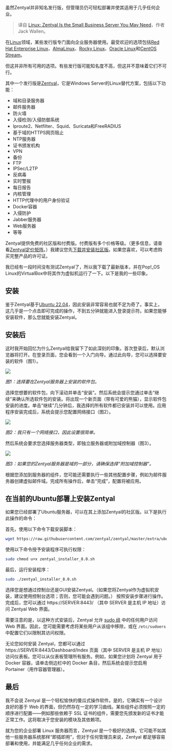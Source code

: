 
<!--
title: Linux：Zentyal可能是您需要的SMB服务器
cover: https://cdn.thenewstack.io/media/2025/01/bae3809b-zentyal.png
-->

虽然Zentyal并非知名发行版，但管理员仍可轻松部署并使其适用于几乎任何企业。

> 译自 [Linux: Zentyal Is the Small Business Server You May Need](https://thenewstack.io/linux-zentyal-is-the-small-business-server-you-may-need/)，作者 Jack Wallen。

在[Linux](https://thenewstack.io/learning-linux-start-here/)领域，某些发行版专门面向企业服务器使用。最受欢迎的选项包括[Red Hat Enterprise Linux](https://www.openshift.com/try?utm_content=inline+mention)、[AlmaLinux](https://thenewstack.io/almalinux-10-beta-supports-older-x86-chipsets/)、[Rocky Linux](https://thenewstack.io/ciq-unveils-a-version-of-rocky-linux-for-the-enterprise/)、[Oracle Linux](https://orca.security/?utm_content=inline+mention)和[CentOS Stream](https://thenewstack.io/back-to-the-future-a-look-at-centos-streams/)。

但这并非所有可用的选项。有些发行版可能知名度不高，但这并不意味着它们不可行。

其中一个发行版是[Zentyal](https://www.zentyal.com)，它是Windows Server的Linux替代方案，包括以下功能：

- 域和目录服务器
- 邮件服务器
- 防火墙
- 入侵检测/入侵防御系统
- Iproute2、Netfilter、Squid、Suricata和FreeRADIUS
- 基于域的HTTPS网页阻止
- NTP服务器
- 证书颁发机构
- VPN
- 备份
- FTP
- IPSec/L2TP
- 反病毒
- 实时警报
- 每日报告
- 内核管理
- HTTP代理中的用户身份验证
- Docker容器
- 入侵防护
- Jabber服务器
- Web服务器
- 等等

Zentyal提供免费的社区版和付费版。付费版有多个价格等级。（更多信息，请查看[Zentyal定价矩阵](https://www.zentyal.com/price-yearly-zentyal-server-subscription/)。）我建议您先[下载并安装社区版](https://download02.public.zentyal.com/zentyal-8.0-development-amd64.iso?_gl=1*r7qpip*_gcl_au*MTkwNTI2MTQ3OS4xNzE1MTgxOTMw*_ga*MTg2OTA1MTc5Ny4xNzE1MTgxOTMw*_ga_N2CRZTM10X*MTcyMTE1NDU2NS40My4xLjE3MjExNTY2MzQuNTkuMC4w&_ga=2.204391384.972608446.1721055844-1869051797.1715181930)。如果您喜欢，可以考虑购买完整产品的许可证。

我已经有一段时间没有测试Zentyal了，所以我下载了最新版本，并在Pop!_OS Linux的VirtualBox中将其作为虚拟机运行了一下。以下是我的一些印象。

## 安装

鉴于Zentyal基于[Ubuntu 22.04](https://thenewstack.io/how-to-safely-upgrade-ubuntu-22-04-to-ubuntu-24-04/)，因此安装非常容易也就不足为奇了。事实上，这几乎是一个点击即可完成的操作，不到五分钟就能进入登录提示符。如果您能够安装软件，那么您就能安装Zentyal。

## 安装后

这时我开始回忆为什么Zentyal给我留下了如此深刻的印象。首次登录后，默认浏览器将打开。在登录页面，您会看到一个入门向导。通过此向导，您可以选择要安装的软件（图1）。

![](https://cdn.thenewstack.io/media/2025/01/8a0d4116-zentyal2.jpg)

*图1：选择要在Zentyal服务器上安装的软件包。*

选择您想要的软件包，向下滚动并单击“安装”。然后系统会提示您通过单击“继续”来确认所选软件包的安装。将出现一个新页面（带有可爱的熊猫），显示软件包安装的进度。单击“继续”几分钟后，我选择的所有软件都已安装并可以使用。应用程序安装完成后，系统会提示您配置网络接口（图2）。

![](https://cdn.thenewstack.io/media/2025/01/a21803b8-zentyal3.jpg)

*图2：我只有一个网络接口，因此设置很简单。*

然后系统会要求您选择服务器类型，即独立服务器或附加域控制器（图3）。

![](https://cdn.thenewstack.io/media/2025/01/17888859-zentyal4.jpg)

*图3：如果您的Zentyal服务器是域的一部分，请确保选择“附加域控制器”。*

根据您添加到服务器的组件，您可能还需要执行一些其他配置步骤，例如为邮件服务器创建虚拟邮件域。完成所有操作后，单击“完成”，配置将被应用。

## 在当前的Ubuntu部署上安装Zentyal

如果您已经部署了Ubuntu服务器，可以在其上添加Zentyal的社区版。以下是执行此操作的命令：

首先，使用以下命令下载安装脚本：

```bash
wget https://raw.githubusercontent.com/zentyal/zentyal/master/extra/ubuntu_installers/zentyal_installer_8.0.sh
```

使用以下命令授予安装程序可执行权限：

```bash
sudo chmod u+x zentyal_installer_8.0.sh
```

最后，运行安装程序：

```bash
sudo ./zentyal_installer_8.0.sh
```

选择您是想通过控制台还是GUI安装Zentyal。（如果您将Zentyal作为虚拟机安装，建议使用控制台选项；否则，您可能会遇到问题。）
按照安装步骤进行操作。完成后，您可以通过 https://SERVER:8443/ （其中 SERVER 是主机 IP 地址）访问 Zentyal Web 界面。

需要注意的是，以这种方式安装后，Zentyal 允许 [sudo 组](https://thenewstack.io/linux-understand-sudo-to-rule-your-server/) 中的任何用户访问 Web 界面。因此，您可能需要考虑将某些用户从该组中移除，或在 `/etc/sudoers` 中配置它们以限制其访问权限。

无论您如何安装 Zentyal，您都可以通过 https://SERVER:8443/Dashboard/Index 页面（其中 SERVER 是主机 IP 地址）访问仪表板。您可以从仪表板管理所有服务。例如，如果您计划将 Zentyal 用于 Docker 容器，请单击侧边栏中的 Docker 条目，然后系统会提示您启用 Portainer（用作容器管理器）。

## 最后

我不会说 Zentyal 是一个轻松愉快的傻瓜式操作软件。是的，它确实有一个设计良好的基于 Web 的界面，但仍然存在一定的学习曲线。某些组件必须按照一定的顺序进行配置——例如那些依赖于 SSL 证书的组件，需要您先颁发新的证书才能正常工作。这将取决于您安装的模块及其依赖项。

就为您的企业部署 Linux 服务器而言，Zentyal 是一个极好的选择。它可能不如其他一些服务器系统那样“即插即用”，但对于任何管理员来说，Zentyal 都足够容易部署和使用，并能满足几乎任何企业的需求。
